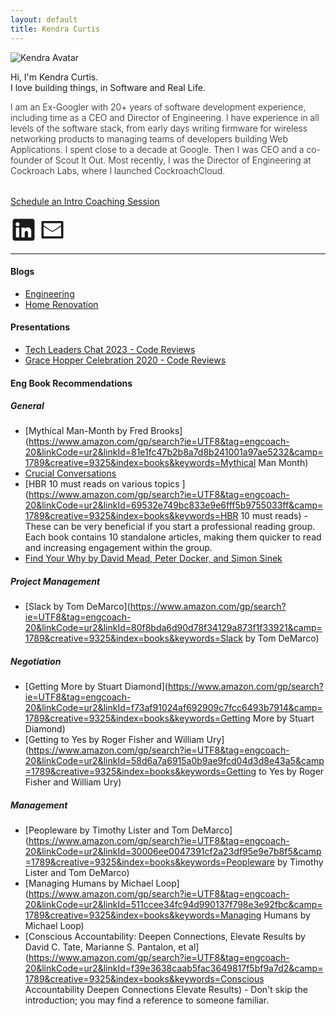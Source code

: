 ```yaml
---
layout: default
title: Kendra Curtis
---
```

<div class="mb-5">
	<div class="row align-items-center">
    	<div class="col-sm-4">
    		<img src="../img/kendra-square.jpg" alt="Kendra Avatar" class="rounded-circle img-fluid">
    	</div>
    	<div class="col-md text-center">
      		<p class="lead">Hi,  I'm Kendra Curtis. <br> I love building things, in Software and Real Life.</p>
        <p style="font-weight: 300"> I am an Ex-Googler with 20+ years of software development experience, including time as a CEO and Director of Engineering. I have experience in all levels of the software stack, from early days writing firmware for wireless networking products to managing teams of developers building Web Applications. I spent close to a decade at Google. Then I was CEO and a co-founder of Scout It Out. Most recently, I was the Director of Engineering at Cockroach Labs, where I launched CockroachCloud.</p> 
      		<div style="margin-bottom: 1rem;margin-top: 2rem;">
      			<!--a class="button" href="https://practicahq.com/coaches/kendra%E2%80%94curtis%E2%80%9464310e">Schedule a 1:1 Coaching Session</a-->
      			<a class="button" href="https://calendly.com/kscurtis2000/coaching-intro">Schedule an Intro Coaching Session</a>
      		</div>
      		<div>
      			<a class="no-link-color-secondary pr-3" href="https://www.linkedin.com/in/curtiskendra"><svg
      				     xmlns="http://www.w3.org/2000/svg" viewBox="0 0 24 24" data-supported-dps="24x24" 
      				     fill="currentColor" width="3em" height="3em">
  						<path d="M19.997 2h-16c-1.1 0-2 .9-2 2v16c0 1.1.9 2 2 2h16c1.1 0 2-.9 2-2V4c0-1.1-.9-2-2-2zm-12 
  						17h-3v-9h3v9zm-1.5-10.175c-.992 0-1.825-.817-1.825-1.825s.833-1.825 1.825-1.825S8.322 5.992 8.322 7s-.833 1.825-1.825 1.825zM18.997 19h-3v-4.044c0-1.438-.641-1.956-1.454-1.956-1.062 0-1.546.847-1.546 2.237V19h-3v-9h2.938v1.125c.453-.703 1.422-1.25 2.609-1.25 2.266 0 3.453 1.078 3.453 3.688V19z">
  						</path>
				</svg></a>
				<a class="no-link-color-secondary" href="mailto:kscurtis2000+w@gmail.com">
    				<svg xmlns="http://www.w3.org/2000/svg" viewBox="0 0 24 24" data-supported-dps="24x24" 
    				     fill="currentColor" width="3em" height="3em">
  						<path d="M21 4H3a1 1 0 00-1 1v14a1 1 0 001 1h18a1 1 0 001-1V5a1 1 0 00-1-1zm-1 2v2l-8 5.24L4 8V6h16zM4 18V9l7.32 4.78a1.25 1.25 0 001.37 0L20 9v9H4z">
  						</path>
					</svg>
   				 </a>
      		</div>
    	</div>
  	</div>
</div>

---

<!--p align="center">
I am excited to be presenting in the <a href="https://www.meetup.com/tech-leader-chats/events/291951435/">Tech Leaders Chat Series hosted by Multitudes</a></p>

<h2 align="center">How to Support Yourself & Your Team Through a Layoff</h2>
<p align="center">April 3, 2023 4pm PT</p>

<p align="center"><a class="button" href="https://www.meetup.com/tech-leader-chats/events/291951435/">Sign-up for the talk</a> 

 </p-->

#### Blogs

* [Engineering](https://kscurtis2000.medium.com/)
* [Home Renovation](http://medium.com/@KendraDIY)

#### Presentations
* [Tech Leaders Chat 2023 - Code Reviews](../techleaderslayoffs)
* [Grace Hopper Celebration 2020 - Code Reviews](../ghc2020)


#### Eng Book Recommendations
##### General
* [Mythical Man-Month by Fred Brooks](https://www.amazon.com/gp/search?ie=UTF8&tag=engcoach-20&linkCode=ur2&linkId=81e1fc47b2b8a7d8b241001a97ae5232&camp=1789&creative=9325&index=books&keywords=Mythical Man Month)
* [Crucial Conversations](https://www.amazon.com/Crucial-Conversations-Third-Talking-Stakes/dp/B09MV3818X/ref=sr_1_1?crid=1DV9Y8NAE75CK&amp;keywords=crucial+conversations&amp;qid=1701223773&amp;sprefix=crutial+converstaions%252Caps%252C152&amp;sr=8-1&_encoding=UTF8&tag=engcoach-20&linkCode=ur2&linkId=6099b93cb09600b05af24352d38bb8ba&camp=1789&creative=9325)
* [HBR 10 must reads on various topics ](https://www.amazon.com/gp/search?ie=UTF8&tag=engcoach-20&linkCode=ur2&linkId=69532e749bc833e9e6fff5b9755033ff&camp=1789&creative=9325&index=books&keywords=HBR 10 must reads) - These can be very beneficial if you start a professional reading group. Each book contains 10 standalone articles, making them quicker to read and increasing engagement within the group.
* [Find Your Why by David Mead, Peter Docker, and Simon Sinek](https://www.amazon.com/Find-Your-Why-audiobook/dp/B074F33DYD/ref=sr_1_1?crid=22CEL9TPGGS8N&amp;keywords=Find+Your+Why+by+David+Mead%252C+Peter+Docker%252C+and+Simon+Sinek&amp;qid=1701224265&amp;s=books&amp;sprefix=find+your+why+by+david+mead%252C+peter+docker%252C+and+simon+sinek%252Cstripbooks%252C138&amp;sr=1-1&_encoding=UTF8&tag=engcoach-20&linkCode=ur2&linkId=2c4eb9666b06af72325069f52ef42aea&camp=1789&creative=9325)

##### Project Management
* [Slack by Tom DeMarco](https://www.amazon.com/gp/search?ie=UTF8&tag=engcoach-20&linkCode=ur2&linkId=80f8bda6d90d78f34129a873f1f33921&camp=1789&creative=9325&index=books&keywords=Slack by Tom DeMarco)

##### Negotiation
* [Getting More by Stuart Diamond](https://www.amazon.com/gp/search?ie=UTF8&tag=engcoach-20&linkCode=ur2&linkId=f73af91024af692909c7fcc6493b7914&camp=1789&creative=9325&index=books&keywords=Getting More by Stuart Diamond)
* [Getting to Yes by Roger Fisher and William Ury](https://www.amazon.com/gp/search?ie=UTF8&tag=engcoach-20&linkCode=ur2&linkId=58d6a7a6915a0b9ae9fcd04d3d8e43a5&camp=1789&creative=9325&index=books&keywords=Getting to Yes by Roger Fisher and William Ury)

##### Management
* [Peopleware by Timothy Lister and Tom DeMarco](https://www.amazon.com/gp/search?ie=UTF8&tag=engcoach-20&linkCode=ur2&linkId=30006ee0047391cf2a23df95e9e7b8f5&camp=1789&creative=9325&index=books&keywords=Peopleware by Timothy Lister and Tom DeMarco)
* [Managing Humans by Michael Loop](https://www.amazon.com/gp/search?ie=UTF8&tag=engcoach-20&linkCode=ur2&linkId=511ccee34fc94d990137f798e3e92fbc&camp=1789&creative=9325&index=books&keywords=Managing Humans by Michael Loop)
* [Conscious Accountability: Deepen Connections, Elevate Results by David C. Tate, Marianne S. Pantalon, et al](https://www.amazon.com/gp/search?ie=UTF8&tag=engcoach-20&linkCode=ur2&linkId=f39e3638caab5fac3649817f5bf9a7d2&camp=1789&creative=9325&index=books&keywords=Conscious Accountability Deepen Connections Elevate Results) - Don't skip the introduction; you may find a reference to someone familiar.


